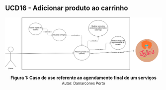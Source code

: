 ## UCD16 - Adicionar produto ao carrinho

[<div align="center"><img wight="auto" height="auto" src="../../../../img/diagramas-casos-uso/diagramas-v1/uc16.png"></div>](../../../../img/diagramas-casos-uso/diagramas-v1/uc16.png)
<figcaption align='center'>
    <b>Figura 1: Caso de uso referente ao agendamento final de um serviços</b>
    <br>
    <small>Autor: Damarcones Porto</small>
</figcaption>
<br>